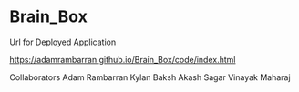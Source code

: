 # Brain_Box

Url for Deployed Application

https://adamrambarran.github.io/Brain_Box/code/index.html

Collaborators 
Adam Rambarran
Kylan Baksh 
Akash Sagar 
Vinayak Maharaj
